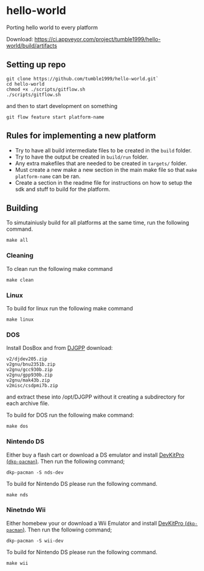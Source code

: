 # hello-world

Porting hello world to every platform

Download: https://ci.appveyor.com/project/tumble1999/hello-world/build/artifacts

## Setting up repo

```
git clone https://github.com/tumble1999/hello-world.git`
cd hello-world
chmod +x ./scripts/gitflow.sh
./scripts/gitflow.sh
```

and then to start development on something

```
git flow feature start platform-name
```

## Rules for implementing a new platform

- Try to have all build intermediate files to be created in the `build` folder.
- Try to have the output be created in `build/run` folder.
- Any extra makefiles that are needed to be created in `targets/` folder.
- Must create a new make a new section in the main make file so that `make platform-name` can be ran.
- Create a section in the readme file for instructions on how to setup the sdk and stuff to build for the platform.

## Building

To simutainiusly build for all platforms at the same time, run the following command.

```
make all
```

### Cleaning

To clean run the following make command

```
make clean
```

### Linux

To build for linux run the following make command

```
make linux
```

### DOS

Install DosBox and from [DJGPP](http://www.mirrorservice.org/sites/ftp.delorie.com/pub/djgpp/current/) download:

```
v2/djdev205.zip
v2gnu/bnu2351b.zip
v2gnu/gcc930b.zip
v2gnu/gpp930b.zip
v2gnu/mak43b.zip
v2misc/csdpmi7b.zip
```

and extract these into /opt/DJGPP without it creating a subdirectory for each archive file.

To build for DOS run the following make command:

```
make dos
```

### Nintendo DS

Either buy a flash cart or download a DS emulator and install [DevKitPro (`dkp-pacman`)](https://devkitpro.org/wiki/Getting_Started). Then run the following command;

```
dkp-pacman -S nds-dev
```

To build for Nintendo DS please run the following command.

```
make nds
```

### Ninetndo Wii

Either homebew your or download a Wii Emulator and install [DevKitPro (`dkp-pacman`)](https://devkitpro.org/wiki/Getting_Started). Then run the following command;

```
dkp-pacman -S wii-dev
```

To build for Nintendo DS please run the following command.

```
make wii
```
